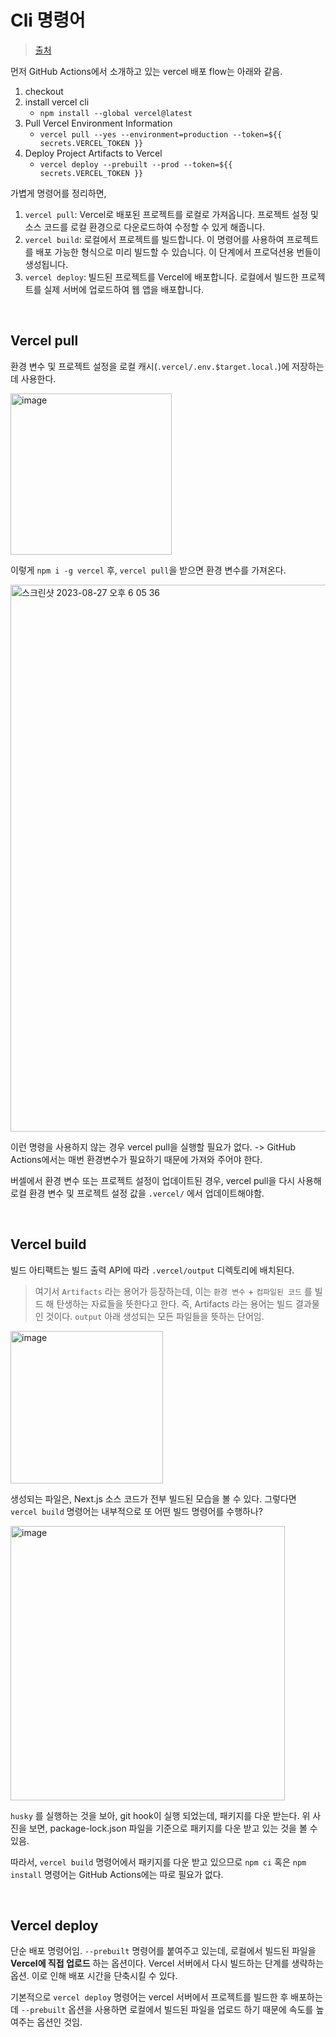 # Cli 명령어

> [출처](https://vercel.com/guides/how-can-i-use-github-actions-with-vercel)

먼저 GitHub Actions에서 소개하고 있는 vercel 배포 flow는 아래와 같음.

1. checkout
2. install vercel cli
   - `npm install --global vercel@latest`
3. Pull Vercel Environment Information
   - `vercel pull --yes --environment=production --token=${{ secrets.VERCEL_TOKEN }}`
4. Deploy Project Artifacts to Vercel
   - `vercel deploy --prebuilt --prod --token=${{ secrets.VERCEL_TOKEN }}`

가볍게 명령어를 정리하면,

1. `vercel pull`: Vercel로 배포된 프로젝트를 로컬로 가져옵니다. 프로젝트 설정 및 소스 코드를 로컬 환경으로 다운로드하여 수정할 수 있게 해줍니다.
2. `vercel build`: 로컬에서 프로젝트를 빌드합니다. 이 명령어를 사용하여 프로젝트를 배포 가능한 형식으로 미리 빌드할 수 있습니다. 이 단계에서 프로덕션용 번들이 생성됩니다.
3. `vercel deploy`: 빌드된 프로젝트를 Vercel에 배포합니다. 로컬에서 빌드한 프로젝트를 실제 서버에 업로드하여 웹 앱을 배포합니다.

<br/>

## Vercel pull

환경 변수 및 프로젝트 설정을 로컬 캐시(`.vercel/.env.$target.local.`)에 저장하는데 사용한다.

<img width="258" alt="image" src="https://github.com/pozafly/TIL/assets/59427983/a716ff43-a6bc-46f9-a826-888ca55f0272">

이렇게 `npm i -g vercel` 후, `vercel pull`을 받으면 환경 변수를 가져온다.

<img width="875" alt="스크린샷 2023-08-27 오후 6 05 36" src="https://github.com/pozafly/TIL/assets/59427983/fafe7379-c369-4661-9e76-c4d3df09df4b">

이런 명령을 사용하지 않는 경우 vercel pull을 실행할 필요가 없다. -> GitHub Actions에서는 매번 환경변수가 필요하기 때문에 가져와 주어야 한다.

버셀에서 환경 변수 또는 프로젝트 설정이 업데이트된 경우, vercel pull을 다시 사용해 로컬 환경 변수 및 프로젝트 설정 값을 `.vercel/` 에서 업데이트해야함.

<br/>

## Vercel build

빌드 아티팩트는 빌드 출력 API에 따라 `.vercel/output` 디렉토리에 배치된다.

> 여기서 `Artifacts` 라는 용어가 등장하는데, 이는 `환경 변수` + `컴파일된 코드` 를 빌드 해 탄생하는 자료들을 뜻한다고 한다. 즉, Artifacts 라는 용어는 빌드 결과물인 것이다. `output` 아래 생성되는 모든 파일들을 뜻하는 단어임.

<img width="244" alt="image" src="https://github.com/pozafly/TIL/assets/59427983/ee94fc4f-5b12-456c-a1c8-92eb073b38d5">

생성되는 파일은, Next.js 소스 코드가 전부 빌드된 모습을 볼 수 있다. 그렇다면 `vercel build` 명령어는 내부적으로 또 어떤 빌드 명령어를 수행하나?

<img width="439" alt="image" src="https://github.com/pozafly/TIL/assets/59427983/dd68dde9-d272-487c-b319-5e9fb9403e36">

`husky` 를 실행하는 것을 보아, git hook이 실행 되었는데, 패키지를 다운 받는다. 위 사진을 보면, package-lock.json 파일을 기준으로 패키지를 다운 받고 있는 것을 볼 수 있음.

따라서, `vercel build` 명령어에서 패키지를 다운 받고 있으므로 `npm ci` 혹은 `npm install` 명령어는 GitHub Actions에는 따로 필요가 없다.

<br/>

## Vercel deploy

단순 배포 명령어임. `--prebuilt` 명령어를 붙여주고 있는데, 로컬에서 빌드된 파일을 **Vercel에 직접 업로드** 하는 옵션이다. Vercel 서버에서 다시 빌드하는 단계를 생략하는 옵션. 이로 인해 배포 시간을 단축시킬 수 있다.

기본적으로 `vercel deploy` 명령어는 vercel 서버에서 프로젝트를 빌드한 후 배포하는데 `--prebuilt` 옵션을 사용하면 로컬에서 빌드된 파일을 업로드 하기 때문에 속도를 높여주는 옵션인 것임.
